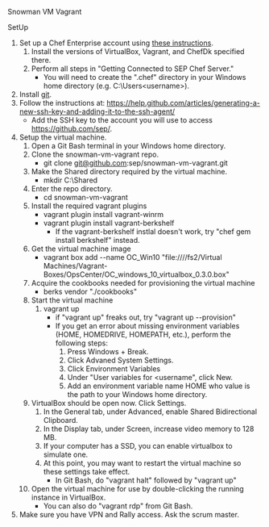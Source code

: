 Snowman VM Vagrant

SetUp 

1. Set up a Chef Enterprise account using [these instructions](https://sepedia.net.sep.com/wiki/Hosted_Chef_Server#Getting_Connected_to_SEP_Chef_Server).
	1. Install the versions of VirtualBox, Vagrant, and ChefDk specified there.
	2. Perform all steps in "Getting Connected to SEP Chef Server."
		* You will need to create the ".chef" directory in your Windows home directory (e.g. C:\Users\<username>).
2. Install [git](https://git-scm.com/).
3. Follow the instructions at: https://help.github.com/articles/generating-a-new-ssh-key-and-adding-it-to-the-ssh-agent/
	* Add the SSH key to the account you will use to access https://github.com/sep/.
4. Setup the virtual machine.
	1. Open a Git Bash terminal in your Windows home directory.
	2. Clone the snowman-vm-vagrant repo.
		* git clone git@github.com:sep/snowman-vm-vagrant.git
	3. Make the Shared directory required by the virtual machine.
		* mkdir C:\\Shared
	4. Enter the repo directory.
		* cd snowman-vm-vagrant
	5. Install the required vagrant plugins
		* vagrant plugin install vagrant-winrm
		* vagrant plugin install vagrant-berkshelf
			* If the vagrant-berkshelf instlal doesn't work, try "chef gem install berkshelf" instead.
	6. Get the virtual machine image
		* vagrant box add --name OC_Win10 "file:////fs2/Virtual Machines/Vagrant-Boxes/OpsCenter/OC_windows_10_virtualbox_0.3.0.box"
	7. Acquire the cookbooks needed for provisioning the virtual machine
		* berks vendor "./cookbooks"
	8. Start the virtual machine
		1. vagrant up
			* if "vagrant up" freaks out, try "vagrant up --provision"
			* If you get an error about missing environment variables (HOME, HOMEDRIVE, HOMEPATH, etc.), perform the following steps:
				1. Press Windows + Break.
				2. Click Advaned System Settings.
				3. Click Environment Variables
				4. Under "User variables for <username", click New.
				5. Add an environment variable name HOME who value is the path to your Windows home directory.				
	9. VirtualBox should be open now. Click Settings.
		1. In the General tab, under Advanced, enable Shared Bidirectional Clipboard.
		2. In the Display tab, under Screen, increase video memory to 128 MB.
		3. If your computer has a SSD, you can enable virtualbox to simulate one.
		4. At this point, you may want to restart the virtual machine so these settings take effect.
			* In Git Bash, do "vagrant halt" followed by "vagrant up"
	10. Open the virtual machine for use by double-clicking the running instance in VirtualBox.
		* You can also do "vagrant rdp" from Git Bash.
5. Make sure you have VPN and Rally access. Ask the scrum master.